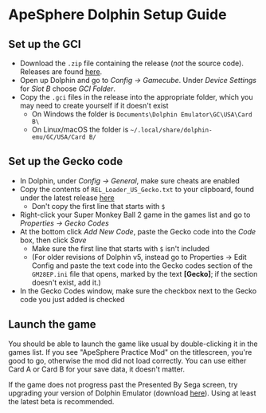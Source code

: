 # ApeSphere Dolphin Setup Guide

## Set up the GCI

* Download the `.zip` file containing the release (_not_ the source code). Releases are found [here](https://github.com/complexplane/apesphere/releases).
* Open up Dolphin and go to _Config -> Gamecube_. Under _Device Settings_ for _Slot B_ choose _GCI Folder_.
* Copy the `.gci` files in the release into the appropriate folder, which you may need to create yourself if it doesn't exist
  * On Windows the folder is `Documents\Dolphin Emulator\GC\USA\Card B\`
  * On Linux/macOS the folder is `~/.local/share/dolphin-emu/GC/USA/Card B/`

## Set up the Gecko code

* In Dolphin, under _Config -> General_, make sure cheats are enabled
* Copy the contents of `REL_Loader_US_Gecko.txt` to your clipboard, found under the latest release [here](https://github.com/complexplane/apesphere/releases)
  * Don't copy the first line that starts with `$`
* Right-click your Super Monkey Ball 2 game in the games list and go to _Properties -> Gecko Codes_
* At the bottom click _Add New Code_, paste the Gecko code into the _Code_ box, then click _Save_
  * Make sure the first line that starts with `$` isn't included
  * (For older revisions of Dolphin v5, instead go to Properties -> Edit Config and paste the text code into the Gecko codes section of the `GM28EP.ini` file that opens, marked by the text **[Gecko]**; if the section doesn't exist, add it.)
* In the Gecko Codes window, make sure the checkbox next to the Gecko code you just added is checked

## Launch the game

You should be able to launch the game like usual by double-clicking it in the games list. If you see "ApeSphere Practice Mod" on the titlescreen, you're good to go, otherwise the mod did not load correctly. You can use either Card A or Card B for your save data, it doesn't matter.

If the game does not progress past the Presented By Sega screen, try upgrading your version of Dolphin Emulator (download [here](https://dolphin-emu.org/download/)). Using at least the latest beta is recommended.
